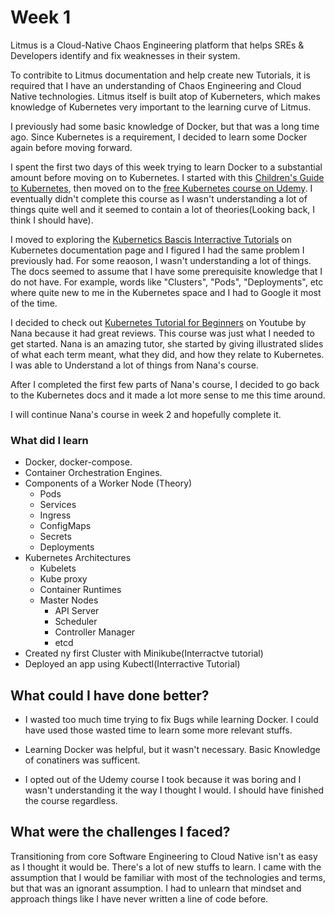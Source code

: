# Week 1
Litmus is a Cloud-Native Chaos Engineering platform that helps SREs & Developers identify and fix weaknesses in their system.

To contribite to Litmus documentation and help create new Tutorials, it is required that I have an understanding of Chaos Engineering and Cloud Native technologies.
Litmus itself is built atop of Kuberneters, which makes knowledge of Kubernetes very important to the learning curve of Litmus. 

I previously had some basic knowledge of Docker, but that was a long time ago. Since Kubernetes is a requirement, I decided to learn some Docker again before moving forward.

I spent the first two days of this week trying to learn Docker to a substantial amount before moving on to Kubernetes. I started with this [Children's Guide to Kubernetes](https://www.cncf.io/the-childrens-illustrated-guide-to-kubernetes/), then moved on to the [free Kubernetes course on Udemy](https://www.udemy.com/course/kubernetes-getting-started/). I eventually didn't complete this course as I wasn't understanding a lot of things quite well and it seemed to contain a lot of theories(Looking back, I think I should have).

I moved to exploring the [Kubernetics Bascis Interractive Tutorials](https://kubernetes.io/docs/tutorials/kubernetes-basics/) on Kubernetes documentation page and I figured I had the same problem I previously had. For some reaoson, I wasn't understanding a lot of things. The docs seemed to assume that I have some prerequisite  knowledge that I do not have. For example, words like "Clusters", "Pods", "Deployments", etc where quite new to me in the Kubernetes space and I had to Google it most of the time. 

I decided to check out [Kubernetes Tutorial for Beginners](https://www.youtube.com/watch?v=X48VuDVv0do) on Youtube by Nana because it had great reviews. This course was just what I needed to get started. Nana is an amazing tutor, she started by giving illustrated slides of what each term meant, what they did, and how they relate to Kubernetes. I was able to Understand a lot of things from Nana's course. 

After I completed the first few parts of Nana's course, I decided to go back to the Kubernetes docs and it made a lot more sense to me this time around.

I will continue Nana's course in week 2 and hopefully complete it.

### What did I learn
- Docker, docker-compose.
- Container Orchestration Engines.
- Components of a Worker Node (Theory)
   - Pods
   - Services
   - Ingress
   - ConfigMaps
   - Secrets
   - Deployments
- Kubernetes Architectures
  - Kubelets
  - Kube proxy
  - Container Runtimes
  - Master Nodes
    - API Server
    - Scheduler
    - Controller Manager
    - etcd
- Created ny first Cluster with Minikube(Interractve tutorial)
- Deployed an app using Kubectl(Interractive Tutorial)


## What could I have done better?
- I wasted too much time trying to fix Bugs while learning Docker. I could have used those wasted time to learn some more relevant stuffs.
- Learning Docker was helpful, but it wasn't necessary. Basic Knowledge of conatiners was sufficent.

- I opted out of the Udemy course I took because it was boring and I wasn't understanding it the way I thought I would. I should have finished the course regardless.

## What were the challenges I faced?
Transitioning from core Software Engineering to Cloud Native isn't as easy as I thought it would be. There's a lot of new stuffs to learn. 
I came with the assumption that I would be familiar with most of the technologies and terms, but that was an ignorant assumption. I had to unlearn that mindset and approach things like I have never written a line of code before.

